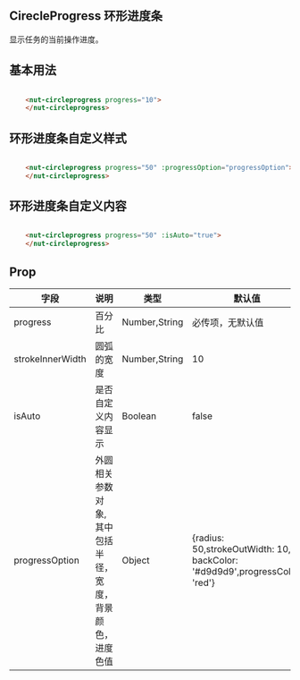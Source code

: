 ## CirecleProgress 环形进度条

显示任务的当前操作进度。

## 基本用法

```html
    
    <nut-circleprogress progress="10">
    </nut-circleprogress>
```
## 环形进度条自定义样式

```htmL
    
    <nut-circleprogress progress="50" :progressOption="progressOption">
    </nut-circleprogress>
```

## 环形进度条自定义内容

```htmL
    
    <nut-circleprogress progress="50" :isAuto="true">
    </nut-circleprogress>
```

## Prop

| 字段 | 说明 | 类型 | 默认值
|----- | ----- | ----- | -----
| progress | 百分比 | Number,String | 必传项，无默认值
| strokeInnerWidth | 圆弧的宽度 | Number,String | 10
| isAuto | 是否自定义内容显示 | Boolean | false
| progressOption | 外圆相关参数对象,其中包括半径，宽度，背景颜色，进度色值 | Object | {radius: 50,strokeOutWidth: 10, backColor: '#d9d9d9',progressColor: 'red'}
